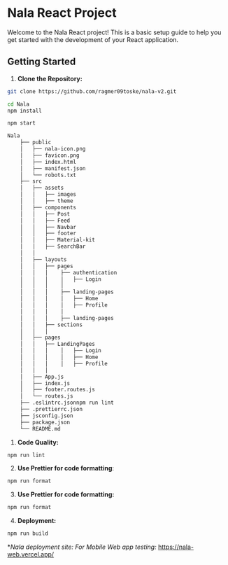 # Nala React Project

Welcome to the Nala React project! This is a basic setup guide to help you get started with the development of your React application.

## Getting Started

1. **Clone the Repository:**

```bash
git clone https://github.com/ragmer09toske/nala-v2.git
```
```bash
cd Nala
npm install

```
```bash
npm start

```
```bash
Nala
    ├── public
    │   ├── nala-icon.png
    │   ├── favicon.png
    │   ├── index.html
    │   ├── manifest.json
    │   └── robots.txt
    ├── src
    │   ├── assets
    │   │   ├── images
    │   │   ├── theme
    │   ├── components
    │   │   ├── Post 
    │   │   ├── Feed
    │   │   ├── Navbar
    │   │   ├── footer 
    │   │   ├── Material-kit 
    │   │   ├── SearchBar
    │   │
    │   ├── layouts
    │   │   ├── pages
    │   │   │    ├── authentication
    │   │   │    │   ├── Login
    │   │   │    │    
    │   │   │    ├── landing-pages
    │   │   │    │   ├── Home
    │   │   │    │   ├── Profile
    │   │   │    │    
    │   │   │    ├── landing-pages
    │   │   ├── sections
    │   │   │ 
    │   ├── pages
    │   │   ├── LandingPages
    │   │   │    │   ├── Login
    │   │   │    │   ├── Home
    │   │   │    │   ├── Profile
    │   │   │
    │   ├── App.js
    │   ├── index.js
    │   ├── footer.routes.js
    │   └── routes.js
    ├── .eslintrc.jsonnpm run lint
    ├── .prettierrc.json
    ├── jsconfig.json
    ├── package.json
    └── README.md
```

1. **Code Quality:**

```bash
npm run lint

```
2. **Use Prettier for code formatting**:
```bash
npm run format

 ```
3. **Use Prettier for code formatting:**
```bash
npm run format

```
4. **Deployment:**
```bash
npm run build

```
**Nala deployment site: For Mobile Web app testing:*
https://nala-web.vercel.app/
